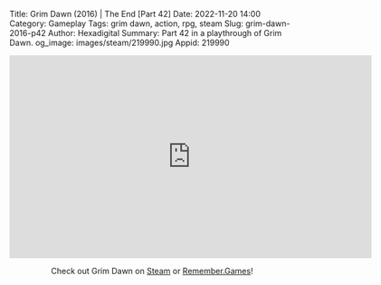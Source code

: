 Title: Grim Dawn (2016) | The End [Part 42]
Date: 2022-11-20 14:00
Category: Gameplay
Tags: grim dawn,  action,  rpg, steam
Slug: grim-dawn-2016-p42
Author: Hexadigital
Summary: Part 42 in a playthrough of Grim Dawn.
og_image: images/steam/219990.jpg
Appid: 219990

<center><iframe src="https://www.youtube.com/embed/GFfz8ObrJ-8?feature=oembed" allow="accelerometer; autoplay; encrypted-media; gyroscope; picture-in-picture" width="640" height="360" frameborder="0"></iframe>

Check out Grim Dawn on [Steam](https://store.steampowered.com/app/219990/?curator_clanid=34633900) or [Remember.Games](https://remember.games/game/178/grim-dawn/)!</center>